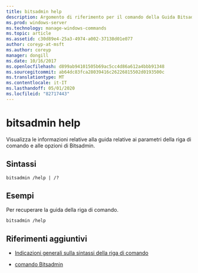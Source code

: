 ```yaml
---
title: bitsadmin help
description: Argomento di riferimento per il comando della Guida Bitsadmin, che consente di visualizzare l'utilizzo della riga di comando.
ms.prod: windows-server
ms.technology: manage-windows-commands
ms.topic: article
ms.assetid: c30d89e4-25a3-4974-a002-37138d01e077
author: coreyp-at-msft
ms.author: coreyp
manager: dongill
ms.date: 10/16/2017
ms.openlocfilehash: d899ab94101505b69ac5cc4d86a612a4bbb91348
ms.sourcegitcommit: ab64dc83fca28039416c26226815502d0193500c
ms.translationtype: MT
ms.contentlocale: it-IT
ms.lasthandoff: 05/01/2020
ms.locfileid: "82717443"
---
```

# <a name="bitsadmin-help"></a>bitsadmin help

Visualizza le informazioni relative alla guida relative ai parametri della riga di comando e alle opzioni di Bitsadmin.

## <a name="syntax"></a>Sintassi

```
bitsadmin /help | /?
```

## <a name="examples"></a>Esempi

Per recuperare la guida della riga di comando.

```
bitsadmin /help
```

## <a name="additional-references"></a>Riferimenti aggiuntivi

- [Indicazioni generali sulla sintassi della riga di comando](command-line-syntax-key.md)

- [comando Bitsadmin](bitsadmin.md)
